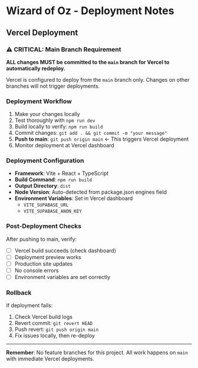 # Wizard of Oz - Deployment Notes

## Vercel Deployment

### ⚠️ CRITICAL: Main Branch Requirement

**ALL changes MUST be committed to the `main` branch for Vercel to automatically redeploy.**

Vercel is configured to deploy from the `main` branch only. Changes on other branches will not trigger deployments.

### Deployment Workflow

1. Make your changes locally
2. Test thoroughly with `npm run dev`
3. Build locally to verify: `npm run build`
4. Commit changes: `git add . && git commit -m "your message"`
5. **Push to main**: `git push origin main` ← This triggers Vercel deployment
6. Monitor deployment at Vercel dashboard

### Deployment Configuration

- **Framework**: Vite + React + TypeScript
- **Build Command**: `npm run build`
- **Output Directory**: `dist`
- **Node Version**: Auto-detected from package.json engines field
- **Environment Variables**: Set in Vercel dashboard
  - `VITE_SUPABASE_URL`
  - `VITE_SUPABASE_ANON_KEY`

### Post-Deployment Checks

After pushing to main, verify:
- [ ] Vercel build succeeds (check dashboard)
- [ ] Deployment preview works
- [ ] Production site updates
- [ ] No console errors
- [ ] Environment variables are set correctly

### Rollback

If deployment fails:
1. Check Vercel build logs
2. Revert commit: `git revert HEAD`
3. Push revert: `git push origin main`
4. Fix issues locally, then re-deploy

---

**Remember**: No feature branches for this project. All work happens on `main` with immediate Vercel deployments.
